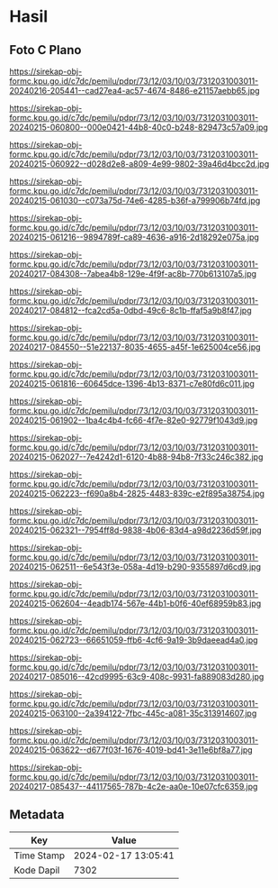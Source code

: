 # Hasil

## Foto C Plano

https://sirekap-obj-formc.kpu.go.id/c7dc/pemilu/pdpr/73/12/03/10/03/7312031003011-20240216-205441--cad27ea4-ac57-4674-8486-e21157aebb65.jpg

https://sirekap-obj-formc.kpu.go.id/c7dc/pemilu/pdpr/73/12/03/10/03/7312031003011-20240215-060800--000e0421-44b8-40c0-b248-829473c57a09.jpg

https://sirekap-obj-formc.kpu.go.id/c7dc/pemilu/pdpr/73/12/03/10/03/7312031003011-20240215-060922--d028d2e8-a809-4e99-9802-39a46d4bcc2d.jpg

https://sirekap-obj-formc.kpu.go.id/c7dc/pemilu/pdpr/73/12/03/10/03/7312031003011-20240215-061030--c073a75d-74e6-4285-b36f-a799906b74fd.jpg

https://sirekap-obj-formc.kpu.go.id/c7dc/pemilu/pdpr/73/12/03/10/03/7312031003011-20240215-061216--9894789f-ca89-4636-a916-2d18292e075a.jpg

https://sirekap-obj-formc.kpu.go.id/c7dc/pemilu/pdpr/73/12/03/10/03/7312031003011-20240217-084308--7abea4b8-129e-4f9f-ac8b-770b613107a5.jpg

https://sirekap-obj-formc.kpu.go.id/c7dc/pemilu/pdpr/73/12/03/10/03/7312031003011-20240217-084812--fca2cd5a-0dbd-49c6-8c1b-ffaf5a9b8f47.jpg

https://sirekap-obj-formc.kpu.go.id/c7dc/pemilu/pdpr/73/12/03/10/03/7312031003011-20240217-084550--51e22137-8035-4655-a45f-1e625004ce56.jpg

https://sirekap-obj-formc.kpu.go.id/c7dc/pemilu/pdpr/73/12/03/10/03/7312031003011-20240215-061816--60645dce-1396-4b13-8371-c7e80fd6c011.jpg

https://sirekap-obj-formc.kpu.go.id/c7dc/pemilu/pdpr/73/12/03/10/03/7312031003011-20240215-061902--1ba4c4b4-fc66-4f7e-82e0-92779f1043d9.jpg

https://sirekap-obj-formc.kpu.go.id/c7dc/pemilu/pdpr/73/12/03/10/03/7312031003011-20240215-062027--7e4242d1-6120-4b88-94b8-7f33c246c382.jpg

https://sirekap-obj-formc.kpu.go.id/c7dc/pemilu/pdpr/73/12/03/10/03/7312031003011-20240215-062223--f690a8b4-2825-4483-839c-e2f895a38754.jpg

https://sirekap-obj-formc.kpu.go.id/c7dc/pemilu/pdpr/73/12/03/10/03/7312031003011-20240215-062321--7954ff8d-9838-4b06-83d4-a98d2236d59f.jpg

https://sirekap-obj-formc.kpu.go.id/c7dc/pemilu/pdpr/73/12/03/10/03/7312031003011-20240215-062511--6e543f3e-058a-4d19-b290-9355897d6cd9.jpg

https://sirekap-obj-formc.kpu.go.id/c7dc/pemilu/pdpr/73/12/03/10/03/7312031003011-20240215-062604--4eadb174-567e-44b1-b0f6-40ef68959b83.jpg

https://sirekap-obj-formc.kpu.go.id/c7dc/pemilu/pdpr/73/12/03/10/03/7312031003011-20240215-062723--66651059-ffb6-4cf6-9a19-3b9daeead4a0.jpg

https://sirekap-obj-formc.kpu.go.id/c7dc/pemilu/pdpr/73/12/03/10/03/7312031003011-20240217-085016--42cd9995-63c9-408c-9931-fa889083d280.jpg

https://sirekap-obj-formc.kpu.go.id/c7dc/pemilu/pdpr/73/12/03/10/03/7312031003011-20240215-063100--2a394122-7fbc-445c-a081-35c313914607.jpg

https://sirekap-obj-formc.kpu.go.id/c7dc/pemilu/pdpr/73/12/03/10/03/7312031003011-20240215-063622--d677f03f-1676-4019-bd41-3e11e6bf8a77.jpg

https://sirekap-obj-formc.kpu.go.id/c7dc/pemilu/pdpr/73/12/03/10/03/7312031003011-20240217-085437--44117565-787b-4c2e-aa0e-10e07cfc6359.jpg


## Metadata

| Key        | Value               |
| ---------- | ------------------- |
| Time Stamp | 2024-02-17 13:05:41 |
| Kode Dapil | 7302                |



